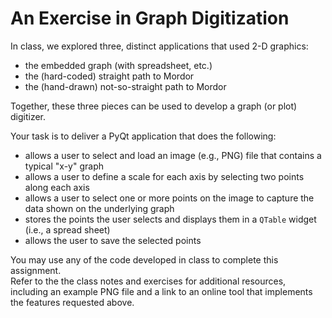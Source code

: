 # An Exercise in Graph Digitization

In class, we explored three, distinct applications
that used 2-D graphics:

  - the embedded graph (with spreadsheet, etc.)
  - the (hard-coded) straight path to Mordor
  - the (hand-drawn) not-so-straight path to Mordor

Together, these three pieces can be used to develop a graph
(or plot) digitizer.

Your task is to deliver a PyQt application that
does the following:

  - allows a user to select and load an image (e.g., PNG) file that contains
    a typical "x-y" graph
  - allows a user to define a scale for each axis by selecting two points
    along each axis
  - allows a user to select one or more points on the image to capture
    the data shown on the underlying graph
  - stores the points the user selects and displays them in a `QTable` widget (i.e., a 
    spread sheet)
  - allows the user to save the selected points

You may use any of the code developed in class to complete this assignment.  
Refer to the the class notes and exercises for additional resources, including
an example PNG file and a link to an online tool that implements the 
features requested above.



